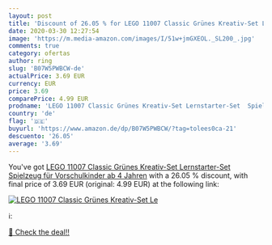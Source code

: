 ```yaml
---
layout: post
title: 'Discount of 26.05 % for LEGO 11007 Classic Grünes Kreativ-Set Le'
date: 2020-03-30 12:27:54
image: 'https://m.media-amazon.com/images/I/51w+jmGXEOL._SL200_.jpg'
comments: true
category: ofertas
author: ring
slug: 'B07W5PWBCW-de'
actualPrice: 3.69 EUR
currency: EUR
price: 3.69
comparePrice: 4.99 EUR
prodname: 'LEGO 11007 Classic Grünes Kreativ-Set Lernstarter-Set  Spielzeug für Vorschulkinder ab 4 Jahren'
country: 'de'
flag: '🇩🇪'
buyurl: 'https://www.amazon.de/dp/B07W5PWBCW/?tag=tolees0ca-21'
descuento: '26.05'
average: '3.69'
---
```


You've got [LEGO 11007 Classic Grünes Kreativ-Set Lernstarter-Set  Spielzeug für Vorschulkinder ab 4 Jahren](https://www.amazon.de/dp/B07W5PWBCW/?tag=tolees0ca-21) with a  26.05 % discount, with final price of 3.69 EUR (original: 4.99 EUR) at the following link:

[![LEGO 11007 Classic Grünes Kreativ-Set Le](https://m.media-amazon.com/images/I/51w+jmGXEOL._SL200_.jpg)](https://www.amazon.de/dp/B07W5PWBCW/?tag=tolees0ca-21)

ℹ️:


[🛒 Check the deal!!](https://www.amazon.de/dp/B07W5PWBCW/?tag=tolees0ca-21)
